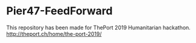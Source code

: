 # Pier47-FeedForward

This repository has been made for ThePort 2019 Humanitarian hackathon.
http://theport.ch/home/the-port-2019/
